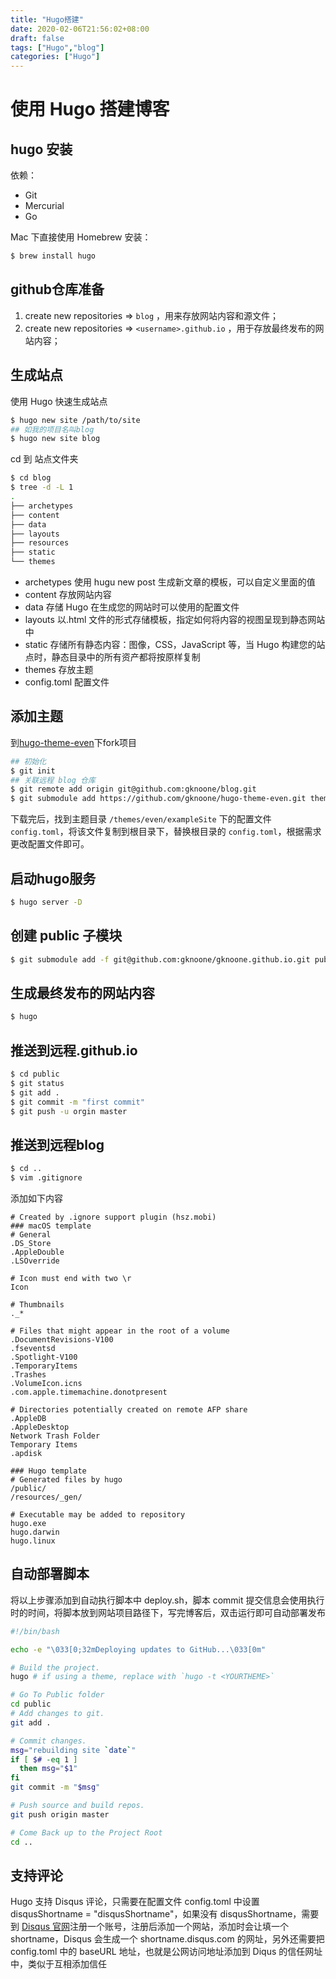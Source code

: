 ```yaml
---
title: "Hugo搭建"
date: 2020-02-06T21:56:02+08:00
draft: false
tags: ["Hugo","blog"]
categories: ["Hugo"]
---
```

# 使用 Hugo 搭建博客

## hugo 安装

依赖：
- Git
- Mercurial
- Go

Mac 下直接使用 Homebrew 安装：

```sh
$ brew install hugo
```

## github仓库准备

1. create new repositories => `blog` ，用来存放网站内容和源文件；
2. create new repositories => `<username>.github.io` ，用于存放最终发布的网站内容；

## 生成站点

使用 Hugo 快速生成站点

```sh
$ hugo new site /path/to/site
## 如我的项目名叫blog
$ hugo new site blog 
```

cd 到 站点文件夹

```sh
$ cd blog
$ tree -d -L 1
.
├── archetypes
├── content
├── data
├── layouts
├── resources
├── static
└── themes
```

- archetypes 使用 hugu new post 生成新文章的模板，可以自定义里面的值
- content 存放网站内容
- data 存储 Hugo 在生成您的网站时可以使用的配置文件
- layouts 以.html 文件的形式存储模板，指定如何将内容的视图呈现到静态网站中
- static 存储所有静态内容：图像，CSS，JavaScript 等，当 Hugo 构建您的站点时，静态目录中的所有资产都将按原样复制
- themes 存放主题
- config.toml 配置文件

## 添加主题

到[hugo-theme-even](https://github.com/olOwOlo/hugo-theme-even.git)下fork项目

```sh
## 初始化
$ git init
## 关联远程 blog 仓库
$ git remote add origin git@github.com:gknoone/blog.git
$ git submodule add https://github.com/gknoone/hugo-theme-even.git themes/even
```

下载完后，找到主题目录 `/themes/even/exampleSite` 下的配置文件 `config.toml`，将该文件复制到根目录下，替换根目录的 `config.toml`，根据需求更改配置文件即可。

## 启动hugo服务

```sh
$ hugo server -D
```

## 创建 public 子模块
```sh
$ git submodule add -f git@github.com:gknoone/gknoone.github.io.git public
```

## 生成最终发布的网站内容
```sh
$ hugo
```

## 推送到远程<username>.github.io
```sh
$ cd public
$ git status
$ git add .
$ git commit -m "first commit"
$ git push -u orgin master
```

## 推送到远程blog

```sh
$ cd ..
$ vim .gitignore
```

添加如下内容

```.gitignore
# Created by .ignore support plugin (hsz.mobi)
### macOS template
# General
.DS_Store
.AppleDouble
.LSOverride

# Icon must end with two \r
Icon

# Thumbnails
._*

# Files that might appear in the root of a volume
.DocumentRevisions-V100
.fseventsd
.Spotlight-V100
.TemporaryItems
.Trashes
.VolumeIcon.icns
.com.apple.timemachine.donotpresent

# Directories potentially created on remote AFP share
.AppleDB
.AppleDesktop
Network Trash Folder
Temporary Items
.apdisk

### Hugo template
# Generated files by hugo
/public/
/resources/_gen/

# Executable may be added to repository
hugo.exe
hugo.darwin
hugo.linux
```

## 自动部署脚本

将以上步骤添加到自动执行脚本中 deploy.sh，脚本 commit 提交信息会使用执行时的时间，将脚本放到网站项目路径下，写完博客后，双击运行即可自动部署发布

```sh
#!/bin/bash

echo -e "\033[0;32mDeploying updates to GitHub...\033[0m"

# Build the project.
hugo # if using a theme, replace with `hugo -t <YOURTHEME>`

# Go To Public folder
cd public
# Add changes to git.
git add .

# Commit changes.
msg="rebuilding site `date`"
if [ $# -eq 1 ]
  then msg="$1"
fi
git commit -m "$msg"

# Push source and build repos.
git push origin master

# Come Back up to the Project Root
cd ..
```

## 支持评论

Hugo 支持 Disqus 评论，只需要在配置文件 config.toml 中设置 disqusShortname = "disqusShortname"，如果没有 disqusShortname，需要到 [Disqus 官网](https://disqus.com/)注册一个账号，注册后添加一个网站，添加时会让填一个 shortname，Disqus 会生成一个 shortname.disqus.com 的网址，另外还需要把 config.toml 中的 baseURL 地址，也就是公网访问地址添加到 Diqus 的信任网址中，类似于互相添加信任